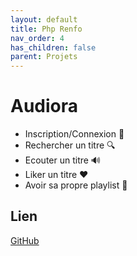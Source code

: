```yaml
---
layout: default
title: Php Renfo
nav_order: 4
has_children: false
parent: Projets
---
```


# Audiora

* Inscription/Connexion 📄
* Rechercher un titre 🔍
* Ecouter un titre 🔊
* Liker un titre ❤️
* Avoir sa propre playlist 💽

## Lien 

[GitHub](https://github.com/MathieuAudibert/PHP-Renforcement)